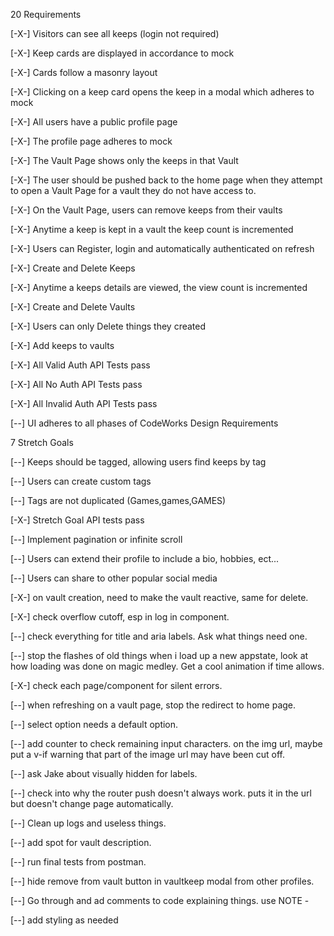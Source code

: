 20 Requirements


[-X-] Visitors can see all keeps (login not required)

[-X-] Keep cards are displayed in accordance to mock

[-X-] Cards follow a masonry layout

[-X-] Clicking on a keep card opens the keep in a modal which adheres to mock

[-X-] All users have a public profile page

[-X-] The profile page adheres to mock


[-X-] The Vault Page shows only the keeps in that Vault

[-X-] The user should be pushed back to the home page when they attempt to open a Vault Page for a vault they do not have access to.


[-X-] On the Vault Page, users can remove keeps from their vaults


[-X-] Anytime a keep is kept in a vault the keep count is incremented


[-X-] Users can Register, login and automatically authenticated on refresh

[-X-] Create and Delete Keeps

[-X-] Anytime a keeps details are viewed, the view count is incremented

[-X-] Create and Delete Vaults

[-X-] Users can only Delete things they created

[-X-] Add keeps to vaults

[-X-] All Valid Auth API Tests pass

[-X-] All No Auth API Tests pass

[-X-] All Invalid Auth API Tests pass

[--] UI adheres to all phases of CodeWorks Design Requirements

7 Stretch Goals

[--] Keeps should be tagged, allowing users find keeps by tag

[--] Users can create custom tags

[--] Tags are not duplicated (Games,games,GAMES)

[-X-] Stretch Goal API tests pass

[--] Implement pagination or infinite scroll

[--] Users can extend their profile to include a bio, hobbies, ect...

[--] Users can share to other popular social media


<!-- FIXME list -->
[-X-] on vault creation, need to make the vault reactive, same for delete.

[-X-] check overflow cutoff, esp in log in component.

[--] check everything for title and aria labels. Ask what things need one.

[--] stop the flashes of old things when i load up a new appstate, look at how loading was done on magic medley.  Get a cool animation if time allows.

[-X-] check each page/component for silent errors.

[--] when refreshing on a vault page, stop the redirect to home page.

[--] select option needs a default option.

[--] add counter to check remaining input characters.  on the img url, maybe put a v-if warning that part of the image url may have been cut off.

[--] ask Jake about visually hidden for labels.

[--] check into why the router push doesn't always work.  puts it in the url but doesn't change page automatically.

[--] Clean up logs and useless things.

[--] add spot for vault description.

[--] run final tests from postman.

[--] hide remove from vault button in vaultkeep modal from other profiles.

[--] Go through and ad  comments to code explaining things. use NOTE - 

[--] add styling as needed